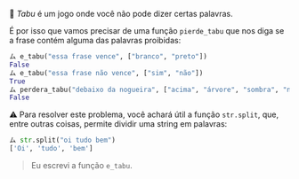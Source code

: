 :see_no_evil: _Tabu_ é um jogo onde você não pode dizer certas palavras.

É por isso que vamos precisar de uma função `pierde_tabu` que nos diga se a frase contém alguma das palavras proibidas:

```python
ム e_tabu("essa frase vence", ["branco", "preto"])
False
ム e_tabu("essa frase não vence", ["sim", "não"])
True
ム perdera_tabu("debaixo da nogueira", ["acima", "árvore", "sombra", "noz"])
False
```

:warning: Para resolver este problema, você achará útil a função `str.split`, que, entre outras coisas, permite dividir uma string em palavras:
 
```python
ム str.split("oi tudo bem")
['Oi', 'tudo', 'bem']
```

> Eu escrevi a função `e_tabu`.
>
